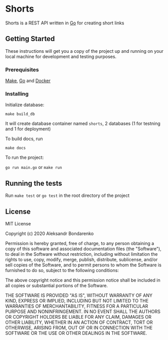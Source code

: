 # Shorts

Shorts is a REST API written in [Go](https://golang.org/ "Go") for creating short links

## Getting Started

These instructions will get you a copy of the project up and running on your local machine for development and testing purposes.

### Prerequisites

 [Make](https://en.wikipedia.org/wiki/Make_(software) "Make"), [Go](https://golang.org/ "Go") and [Docker](https://www.docker.com/ "Docker")


### Installing

Initialize database:

`make build_db`

It will create database container named `shorts`, 2 databases (1 for testning and 1 for deployment)

To build docs, run

`make docs`

To run the project:

`go run main.go` or `make run`

## Running the tests

Run `make test` or `go test` in the root directory of the project

## License

MIT License

Copyright (c) 2020 Aleksandr Bondarenko

Permission is hereby granted, free of charge, to any person obtaining a copy
of this software and associated documentation files (the "Software"), to deal
in the Software without restriction, including without limitation the rights
to use, copy, modify, merge, publish, distribute, sublicense, and/or sell
copies of the Software, and to permit persons to whom the Software is
furnished to do so, subject to the following conditions:

The above copyright notice and this permission notice shall be included in all
copies or substantial portions of the Software.

THE SOFTWARE IS PROVIDED "AS IS", WITHOUT WARRANTY OF ANY KIND, EXPRESS OR
IMPLIED, INCLUDING BUT NOT LIMITED TO THE WARRANTIES OF MERCHANTABILITY,
FITNESS FOR A PARTICULAR PURPOSE AND NONINFRINGEMENT. IN NO EVENT SHALL THE
AUTHORS OR COPYRIGHT HOLDERS BE LIABLE FOR ANY CLAIM, DAMAGES OR OTHER
LIABILITY, WHETHER IN AN ACTION OF CONTRACT, TORT OR OTHERWISE, ARISING FROM,
OUT OF OR IN CONNECTION WITH THE SOFTWARE OR THE USE OR OTHER DEALINGS IN THE
SOFTWARE.